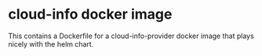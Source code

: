 # cloud-info docker image

This contains a Dockerfile for a cloud-info-provider docker image
that plays nicely with the helm chart.
